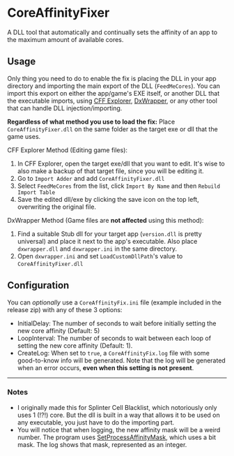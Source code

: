 # CoreAffinityFixer
A DLL tool that automatically and continually sets the affinity of an app to the maximum amount of available cores.

## Usage
Only thing you need to do to enable the fix is placing the DLL in your app directory and importing the main export of the DLL (`FeedMeCores`). You can import this export on either the app/game's EXE itself, or another DLL that the executable imports, using [CFF Explorer](https://ntcore.com/explorer-suite), [DxWrapper](https://github.com/elishacloud/dxwrapper), or any other tool that can handle DLL injection/importing.

**Regardless of what method you use to load the fix:** Place `CoreAffinityFixer.dll` on the same folder as the target exe or dll that the game uses.

CFF Explorer Method (Editing game files):
1. In CFF Explorer, open the target exe/dll that you want to edit. It's wise to also make a backup of that target file, since you will be editing it.
2. Go to `Import Adder` and add `CoreAffinityFixer.dll`
3. Select `FeedMeCores` from the list, click `Import By Name` and then `Rebuild Import Table`
4. Save the edited dll/exe by clicking the save icon on the top left, overwriting the original file.

DxWrapper Method (Game files are **not affected** using this method):
1. Find a suitable Stub dll for your target app (`version.dll` is pretty universal) and place it next to the app's executable. Also place `dxwrapper.dll` and `dxwrapper.ini` in the same directory.
2. Open `dxwrapper.ini` and set `LoadCustomDllPath`'s value to `CoreAffinityFixer.dll` 

## Configuration
You can *optionally* use a `CoreAffinityFix.ini` file (example included in the release zip) with any of these 3 options:
* InitialDelay: The number of seconds to wait before initially setting the new core affinity (Default: 5)
* LoopInterval: The number of seconds to wait between each loop of setting the new core affinity (Default: 1).
* CreateLog: When set to `true`, a `CoreAffinityFix.log` file with some good-to-know info will be generated. Note that the log will be generated when an error occurs, **even when this setting is not present**.

---
### Notes
* I originally made this for Splinter Cell Blacklist, which notoriously only uses 1 (!?!) core. But the dll is built in a way that allows it to be used on any executable, you just have to do the importing part.
* You will notice that when logging, the new affinity mask will be a weird number. The program uses [SetProcessAffinityMask](https://learn.microsoft.com/en-us/windows/win32/api/winbase/nf-winbase-setprocessaffinitymask), which uses a bit mask. The log shows that mask, represented as an integer.
